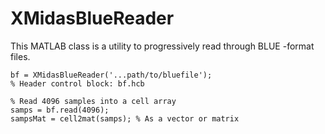 # XMidasBlueReader

This MATLAB class is a utility to progressively read through BLUE -format files.

```
bf = XMidasBlueReader('...path/to/bluefile');
% Header control block: bf.hcb

% Read 4096 samples into a cell array
samps = bf.read(4096);
sampsMat = cell2mat(samps); % As a vector or matrix
```